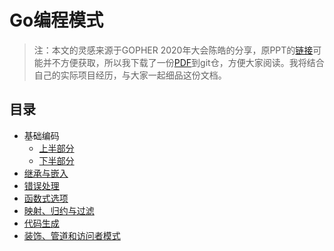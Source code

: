 # Go编程模式

>  注：本文的灵感来源于GOPHER 2020年大会陈皓的分享，原PPT的[链接](https://www2.slideshare.net/haoel/go-programming-patterns?from_action=save)可能并不方便获取，所以我下载了一份[PDF](https://github.com/Junedayday/code_reading/tree/master/doc/Go_Programming_Patterns.pdf)到git仓，方便大家阅读。我将结合自己的实际项目经历，与大家一起细品这份文档。



## 目录

- 基础编码
  - [上半部分](./1-基础编码上.md)
  - [下半部分](./2-基础编码下.md)
- [继承与嵌入](./3-继承与嵌入.md)
- [错误处理](./4-错误处理.md)
- [函数式选项](./5-函数式选项.md)
- [映射、归约与过滤](./6-映射、归约与过滤.md)
- [代码生成](./7-代码生成.md)
- [装饰、管道和访问者模式](./8-装饰、管道和访问者模式.md)



